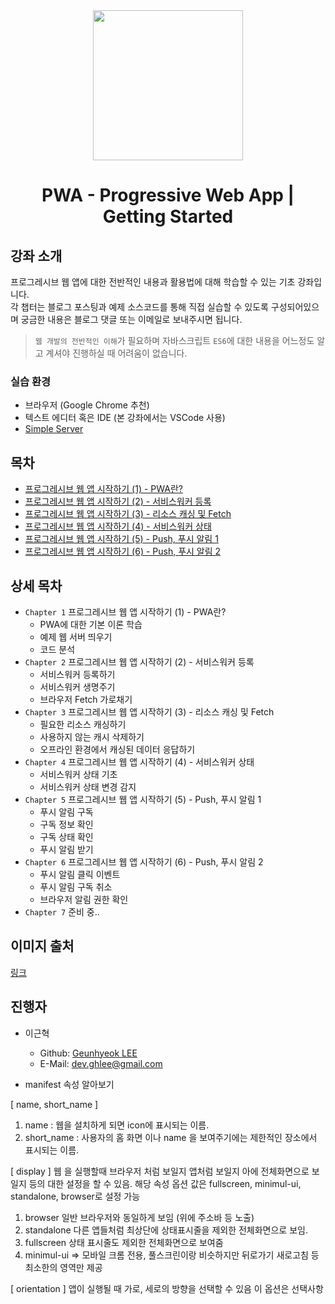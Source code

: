 <div align="center">
  <img src="./pwa.png" width="240px">
  <h1>PWA - Progressive Web App | Getting Started</h1>
</div>

## 강좌 소개

프로그레시브 웹 앱에 대한 전반적인 내용과 활용법에 대해 학습할 수 있는 기초 강좌입니다.  
각 챕터는 블로그 포스팅과 예제 소스코드를 통해 직접 실습할 수 있도록 구성되어있으며 궁금한 내용은 블로그 댓글 또는 이메일로 보내주시면 됩니다.

> `웹 개발의 전반적인 이해`가 필요하며 자바스크립트 `ES6`에 대한 내용을 어느정도 알고 계셔야 진행하실 때 어려움이 없습니다.

### 실습 환경

- 브라우저 (Google Chrome 추천)
- 텍스트 에디터 혹은 IDE (본 강좌에서는 VSCode 사용)
- [Simple Server](https://github.com/leegeunhyeok/simple-server/releases/latest)

## 목차

- [프로그레시브 웹 앱 시작하기 (1) - PWA란?](https://geundung.dev/85)
- [프로그레시브 웹 앱 시작하기 (2) - 서비스워커 등록](https://geundung.dev/86)
- [프로그레시브 웹 앱 시작하기 (3) - 리소스 캐싱 및 Fetch](https://geundung.dev/87)
- [프로그레시브 웹 앱 시작하기 (4) - 서비스워커 상태](https://geundung.dev/88)
- [프로그레시브 웹 앱 시작하기 (5) - Push, 푸시 알림 1](https://geundung.dev/94)
- [프로그레시브 웹 앱 시작하기 (6) - Push, 푸시 알림 2](https://geundung.dev/95)

## 상세 목차

- `Chapter 1` 프로그레시브 웹 앱 시작하기 (1) - PWA란?
  - PWA에 대한 기본 이론 학습
  - 예제 웹 서버 띄우기
  - 코드 분석
- `Chapter 2` 프로그레시브 웹 앱 시작하기 (2) - 서비스워커 등록
  - 서비스워커 등록하기
  - 서비스워커 생명주기
  - 브라우저 Fetch 가로채기
- `Chapter 3` 프로그레시브 웹 앱 시작하기 (3) - 리소스 캐싱 및 Fetch
  - 필요한 리소스 캐싱하기
  - 사용하지 않는 캐시 삭제하기
  - 오프라인 환경에서 캐싱된 데이터 응답하기
- `Chapter 4` 프로그레시브 웹 앱 시작하기 (4) - 서비스워커 상태
  - 서비스워커 상태 기초
  - 서비스워커 상태 변경 감지
- `Chapter 5` 프로그레시브 웹 앱 시작하기 (5) - Push, 푸시 알림 1
  - 푸시 알림 구독
  - 구독 정보 확인
  - 구독 상태 확인
  - 푸시 알림 받기
- `Chapter 6` 프로그레시브 웹 앱 시작하기 (6) - Push, 푸시 알림 2
  - 푸시 알림 클릭 이벤트
  - 푸시 알림 구독 취소
  - 브라우저 알림 권한 확인
- `Chapter 7` 준비 중..

## 이미지 출처

[링크](https://www.boredpanda.com/animals-hybrids-photoshop/?utm_source=google&utm_medium=organic&utm_campaign=organic)

## 진행자

- 이근혁
  - Github: [Geunhyeok LEE](https://github.com/leegeunhyeok)
  - E-Mail: [dev.ghlee@gmail.com](mailto:dev.ghlee@gmail.com)


- manifest 속성 알아보기

[ name, short_name ]
1. name : 웹을 설치하게 되면 icon에 표시되는 이름.
2. short_name : 사용자의 홈 화면 이나 name 을 보여주기에는 제한적인 장소에서 표시되는 이름.

[ display ]
웹 을 실행할때 브라우저 처럼 보일지 앱처럼 보일지 아에 전체화면으로 보일지 등의 대한 설정을 할 수 있음.
해당 속성 옵션 값은 fullscreen, minimul-ui, standalone, browser로 설정 가능
1. browser 일반 브라우저와 동일하게 보임 (위에 주소바 등 노출)
2. standalone 다른 앱들처럼 최상단에 상태표시줄을 제외한 전체화면으로 보임.
3. fullscreen 상태 표시줄도 제외한 전체화면으로 보여줌
4. minimul-ui => 모바일 크롬 전용, 풀스크린이랑 비슷하지만 뒤로가기 새로고침 등 최소한의 영역만 제공

[ orientation ]
앱이 실행될 때 가로, 세로의 방향을 선택할 수 있음
이 옵션은 선택사항